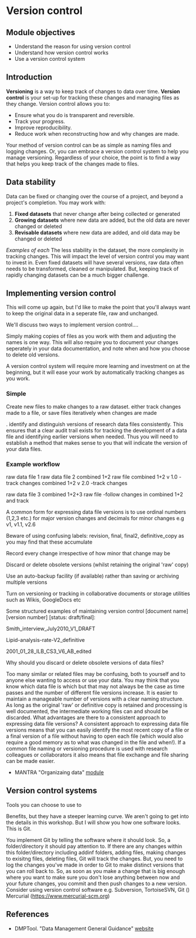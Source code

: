 # Version control
## Module objectives
- Understand the reason for using version control
- Understand how version control works
- Use a version control system

## Introduction
**Versioning** is a way to keep track of changes to data over time. **Version control** is your set-up for tracking these changes and managing files as they change. Version control allows you to:

- Ensure what you do is transparent and reversible.
- Track your progress.
- Improve reproducibility.
- Reduce work when reconstructing how and why changes are made.

Your method of version control can be as simple as naming files and logging changes. Or, you can embrace a version control system to help you manage versioning. Regardless of your choice, the point is to find a way that helps you keep track of the changes made to files.

## Data stability
Data can be fixed or changing over the course of a project, and beyond a project's completion. You may work with:

1. **Fixed datasets** that never change after being collected or generated
2. **Growing datasets** where new data are added, but the old data are never changed or deleted
3. **Revisable datasets** where new data are added, and old data may be changed or deleted

*Examples of each*
The less stability in the dataset, the more complexity in tracking changes. This will impact the level of version control you may want to invest in. 
Even fixed datasets will have several versions, raw data often needs to be transformed, cleaned or manipulated. But, keeping track of rapidly changing datasets can be a much bigger challenge. 

## Implementing version control
This will come up again, but I'd like to make the point that you'll always want to keep the original data in a seperate file, raw and unchanged.
 
We'll discuss two ways to implement version control....

Simply making copies of files as you work with them and adjusting the names is one way. This will also require you to document your changes seperately in your data documentation, and note when and how you choose to delete old versions. 

A version control system will require more learning and investment on at the beginning, but it will ease your work by automatically tracking changes as you work.

### Simple 
Create new files to make changes to a raw dataset.  either track changes made to a file, or save files iteratively when changes are made

. identify and distinguish versions of research data files consistently. This ensures that a clear audit trail exists for tracking the development of a data file and identifying earlier versions when needed. Thus you will need to establish a method that makes sense to you that will indicate the version of your data files.

### Example workflow
raw data file 1
raw data file 2
combined 1+2 raw file
combined 1+2 v 1.0 -track changes
combined 1+2 v 2.0 -track changes

raw data file 3
combined 1+2+3 raw file -follow changes in combined 1+2 and track


A common form for expressing data file versions is to use ordinal numbers (1,2,3 etc.) for major version changes and decimals for minor changes e.g v1, v1.1, v2.6

Beware of using confusing labels: revision, final, final2, definitive_copy as you may find that these accumulate

Record every change irrespective of how minor that change may be

Discard or delete obsolete versions (whilst retaining the original 'raw' copy)

Use an auto-backup facility (if available) rather than saving or archiving multiple versions

Turn on versioning or tracking in collaborative documents or storage utilities such as Wikis, GoogleDocs etc




Some structured examples of maintaining version control [document name] [version number] [status: draft/final]:

Smith_interview_July2010_V1_DRAFT

Lipid-analysis-rate-V2_definitive

2001_01_28_ILB_CS3_V6_AB_edited

Why should you discard or delete obsolete versions of data files?

Too many similar or related files may be confusing, both to yourself and to anyone else wanting to access or use your data. You may think that you know which data file is which but that may not always be the case as time passes and the number of different file versions increase. It is easier to maintain a manageable number of versions with a clear naming structure. As long as the original 'raw' or definitive copy is retained and processing is well documented, the intermediate working files can and should be discarded.
What advantages are there to a consistent approach to expressing data file versions?
A consistent approach to expressing data file versions means that you can easily identify the most recent copy of a file or a final version of a file without having to open each file (which would also require a good memory as to what was changed in the file and when!). If a common file naming or versioning procedure is used with research colleagues or collaborators it also means that file exchange and file sharing can be made easier.

- MANTRA "Organizaing data" [module](http://mantra.edina.ac.uk/organisingdata/)

## Version control systems
Tools you can choose to use to 

Benefits, but they have a steeper learning curve. We aren't going to get into the details in this workshop. But I will show you how one software looks. This is Git.

You implement Git by telling the software where it should look. So, a folder/directory it should pay attention to. If there are any changes within this folder/directory including addinf folders, adding files, making changes to exisitng files, deleting files, Git will track the changes. But, you need to log the changes you've made in order to Git to make distinct versions that you can roll back to. So, as soon as you make a change that is big enough where you want to make sure you don't lose anything between now and your future changes, you commit and then push changes to a new version.
Consider using version control software e.g. Subversion, TortoiseSVN, 
Git ()
Mercurial (https://www.mercurial-scm.org)

## References
- DMPTool. "Data Management General Guidance" [website](https://dmptool.org/dm_guidance)
